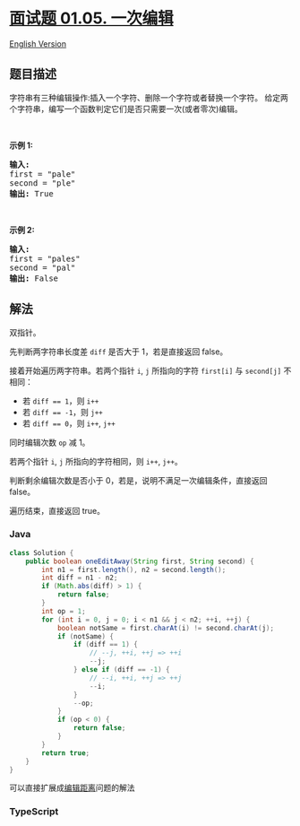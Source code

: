 # [面试题 01.05. 一次编辑](https://leetcode.cn/problems/one-away-lcci)

[English Version](/lcci/01.05.One%20Away/README_EN.md)

## 题目描述

<!-- 这里写题目描述 -->
<p>字符串有三种编辑操作:插入一个字符、删除一个字符或者替换一个字符。 给定两个字符串，编写一个函数判定它们是否只需要一次(或者零次)编辑。</p>

<p>&nbsp;</p>

<p><strong>示例&nbsp;1:</strong></p>

<pre><strong>输入:</strong>
first = &quot;pale&quot;
second = &quot;ple&quot;
<strong>输出:</strong> True</pre>

<p>&nbsp;</p>

<p><strong>示例&nbsp;2:</strong></p>

<pre><strong>输入:</strong>
first = &quot;pales&quot;
second = &quot;pal&quot;
<strong>输出:</strong> False
</pre>

## 解法

双指针。

先判断两字符串长度差 `diff` 是否大于 1，若是直接返回 false。

接着开始遍历两字符串。若两个指针 `i`, `j` 所指向的字符 `first[i]` 与 `second[j]` 不相同：

-   若 `diff == 1`，则 `i++`
-   若 `diff == -1`，则 `j++`
-   若 `diff == 0`，则 `i++`, `j++`

同时编辑次数 `op` 减 1。

若两个指针 `i`, `j` 所指向的字符相同，则 `i++`, `j++`。

判断剩余编辑次数是否小于 0，若是，说明不满足一次编辑条件，直接返回 false。

遍历结束，直接返回 true。

### **Java**

```java
class Solution {
    public boolean oneEditAway(String first, String second) {
        int n1 = first.length(), n2 = second.length();
        int diff = n1 - n2;
        if (Math.abs(diff) > 1) {
            return false;
        }
        int op = 1;
        for (int i = 0, j = 0; i < n1 && j < n2; ++i, ++j) {
            boolean notSame = first.charAt(i) != second.charAt(j);
            if (notSame) {
                if (diff == 1) {
                    // --j, ++i, ++j => ++i
                    --j;
                } else if (diff == -1) {
                    // --i, ++i, ++j => ++j
                    --i;
                }
                --op;
            }
            if (op < 0) {
                return false;
            }
        }
        return true;
    }
}
```

可以直接扩展成[编辑距离](https://leetcode.cn/problems/edit-distance/)问题的解法

### **TypeScript**
